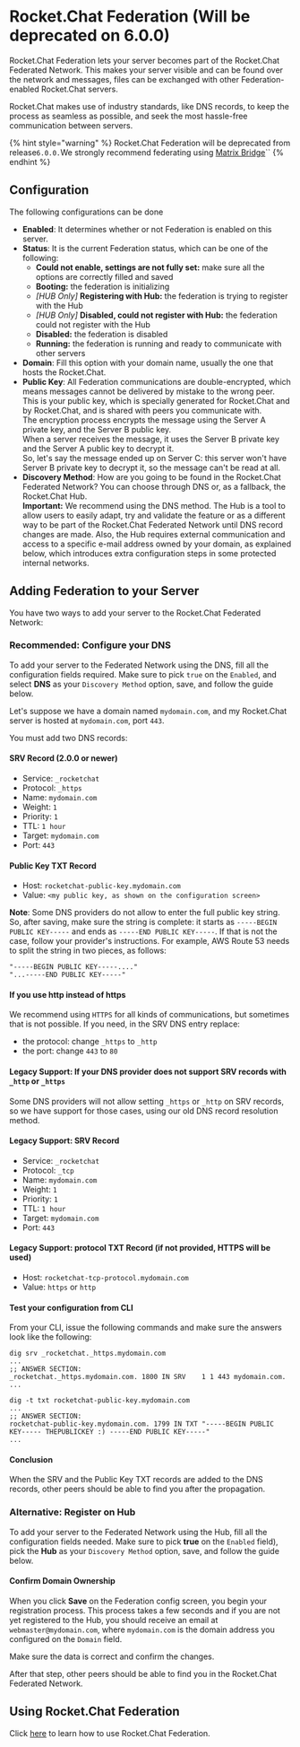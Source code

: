 # Rocket.Chat Federation (Will be deprecated on 6.0.0)

Rocket.Chat Federation lets your server becomes part of the Rocket.Chat Federated Network. This makes your server visible and can be found over the network and messages, files can be exchanged with other Federation-enabled Rocket.Chat servers.

Rocket.Chat makes use of industry standards, like DNS records, to keep the process as seamless as possible, and seek the most hassle-free communication between servers.

{% hint style="warning" %}
Rocket.Chat Federation will be deprecated from release`6.0.0.`We strongly recommend federating using [Matrix Bridge](matrix-bridge/)``
{% endhint %}

## Configuration

The following configurations can be done

* **Enabled**: It determines whether or not Federation is enabled on this server.
* **Status**: It is the current Federation status, which can be one of the following:
  * **Could not enable, settings are not fully set:** make sure all the options are correctly filled and saved
  * **Booting:** the federation is initializing
  * _\[HUB Only]_ **Registering with Hub:** the federation is trying to register with the Hub
  * _\[HUB Only]_ **Disabled, could not register with Hub:** the federation could not register with the Hub
  * **Disabled:** the federation is disabled
  * **Running:** the federation is running and ready to communicate with other servers
* **Domain**: Fill this option with your domain name, usually the one that hosts the Rocket.Chat.
* **Public Key**: All Federation communications are double-encrypted, which means messages cannot be delivered by mistake to the wrong peer. This is your public key, which is specially generated for Rocket.Chat and by Rocket.Chat, and is shared with peers you communicate with.\
  The encryption process encrypts the message using the Server A private key, and the Server B public key.\
  When a server receives the message, it uses the Server B private key and the Server A public key to decrypt it.\
  So, let's say the message ended up on Server C: this server won't have Server B private key to decrypt it, so the message can't be read at all.
* **Discovery Method**: How are you going to be found in the Rocket.Chat Federated Network? You can choose through DNS or, as a fallback, the Rocket.Chat Hub.\
  **Important:** We recommend using the DNS method. The Hub is a tool to allow users to easily adapt, try and validate the feature or as a different way to be part of the Rocket.Chat Federated Network until DNS record changes are made. Also, the Hub requires external communication and access to a specific e-mail address owned by your domain, as explained below, which introduces extra configuration steps in some protected internal networks.

## Adding Federation to your Server

You have two ways to add your server to the Rocket.Chat Federated Network:

### Recommended: Configure your DNS

To add your server to the Federated Network using the DNS, fill all the configuration fields required. Make sure to pick `true` on the `Enabled`, and select **DNS** as your `Discovery Method` option, save, and follow the guide below.

Let's suppose we have a domain named `mydomain.com`, and my Rocket.Chat server is hosted at `mydomain.com`, port `443`.

You must add two DNS records:

#### SRV Record (2.0.0 or newer)

* Service: `_rocketchat`
* Protocol: `_https`
* Name: `mydomain.com`
* Weight: `1`
* Priority: `1`
* TTL: `1 hour`
* Target: `mydomain.com`
* Port: `443`

#### Public Key TXT Record

* Host: `rocketchat-public-key.mydomain.com`
* Value: `<my public key, as shown on the configuration screen>`

**Note**: Some DNS providers do not allow to enter the full public key string. So, after saving, make sure the string is complete: it starts as `-----BEGIN PUBLIC KEY-----` and ends as `-----END PUBLIC KEY-----`. If that is not the case, follow your provider's instructions. For example, AWS Route 53 needs to split the string in two pieces, as follows:

```
"-----BEGIN PUBLIC KEY-----...."
"...-----END PUBLIC KEY-----"
```

#### If you use http instead of https

We recommend using `HTTPS` for all kinds of communications, but sometimes that is not possible. If you need, in the SRV DNS entry replace:

* the protocol: change `_https` to `_http`
* the port: change `443` to `80`

#### Legacy Support: If your DNS provider does not support SRV records with `_http` or `_https`

Some DNS providers will not allow setting `_https` or `_http` on SRV records, so we have support for those cases, using our old DNS record resolution method.

#### Legacy Support: SRV Record

* Service: `_rocketchat`
* Protocol: `_tcp`
* Name: `mydomain.com`
* Weight: `1`
* Priority: `1`
* TTL: `1 hour`
* Target: `mydomain.com`
* Port: `443`

#### Legacy Support: protocol TXT Record (if not provided, HTTPS will be used)

* Host: `rocketchat-tcp-protocol.mydomain.com`
* Value: `https` or `http`

#### Test your configuration from CLI

From your CLI, issue the following commands and make sure the answers look like the following:

```
dig srv _rocketchat._https.mydomain.com
...
;; ANSWER SECTION:
_rocketchat._https.mydomain.com. 1800 IN SRV    1 1 443 mydomain.com.
...

dig -t txt rocketchat-public-key.mydomain.com
...
;; ANSWER SECTION:
rocketchat-public-key.mydomain.com. 1799 IN TXT "-----BEGIN PUBLIC KEY----- THEPUBLICKEY :) -----END PUBLIC KEY-----"
...
```

#### Conclusion

When the SRV and the Public Key TXT records are added to the DNS records, other peers should be able to find you after the propagation.

### Alternative: Register on Hub

To add your server to the Federated Network using the Hub, fill all the configuration fields needed. Make sure to pick **true** on the `Enabled` field), pick the **Hub** as your `Discovery Method` option, save, and follow the guide below.

#### Confirm Domain Ownership

When you click **Save** on the Federation config screen, you begin your registration process. This process takes a few seconds and if you are not yet registered to the Hub, you should receive an email at `webmaster@mydomain.com`, where `mydomain.com` is the domain address you configured on the `Domain` field.

Make sure the data is correct and confirm the changes.

After that step, other peers should be able to find you in the Rocket.Chat Federated Network.

## Using Rocket.Chat Federation

Click [here](../../../../rocket.chat-federation/talking-to-users-from-another-server.md) to learn how to use Rocket.Chat Federation.
